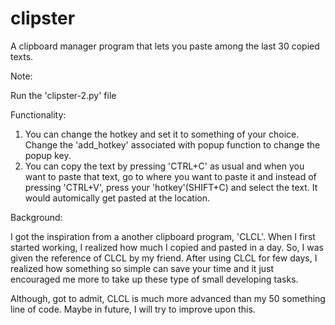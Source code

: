 # clipster
A clipboard manager program that lets you paste among the last 30 copied texts. 


Note:

  Run the 'clipster-2.py' file
  
Functionality:
 
1) You can change the hotkey and set it to something of your choice. Change the 'add_hotkey' associated with popup function to change the popup key.
2) You can copy the text by pressing 'CTRL+C' as usual and when you want to paste that text, go to where you want to paste it and instead of pressing 'CTRL+V', press your 'hotkey'(SHIFT+C) and select the text. It would automically get pasted at the location.
  
Background: 
  
I got the inspiration from a another clipboard program, 'CLCL'. When I first started working, I realized how much I copied and pasted in a day. So, I was given the reference of CLCL by my friend. After using CLCL for few days, I realized how something so simple can save your time and it just encouraged me more to take up these type of small developing tasks.

Although, got to admit, CLCL is much more advanced than my 50 something line of code. Maybe in future, I will try to improve upon this.
